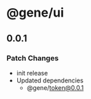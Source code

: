 # @gene/ui

## 0.0.1

### Patch Changes

- init release
- Updated dependencies
  - @gene/token@0.0.1
